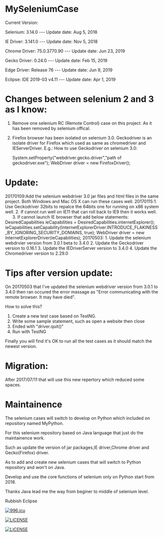 # MySeleniumCase

Current Version:

Selenium: 3.14.0 --- Update date: Aug 5, 2018

IE Driver: 3.141.0 --- Update date: Nov 5, 2018

Chrome Driver: 75.0.3770.90 --- Update date: Jun 23, 2019

Gecko Driver: 0.24.0 --- Update date: Feb 15, 2019

Edge Driver: Release 76 --- Update date: Jun 9, 2019

Eclipse: IDE 2019-03 v4.11 --- Update date: Apr 1, 2019

Changes between selenium 2 and 3 as I know:
=======================================================================================================
1. Remove one selenium RC (Remote Control) case on this project. As it has been removed by selenium offical.
2. Firefox browser has been isolated on selenium 3.0. Geckodriver is an isolate driver for Firefox which used as same as chromedriver and IEServerDriver.
E.g.: How to use Geckodriver on selenium 3.0:

    System.setProperty("webdriver.gecko.driver","path of geckodriver.exe");
    WebDriver driver = new FirefoxDriver();
    


Update:
=======================================================================================================
20170109:Add the selenium webdriver 3.0 jar files and html files in the same project. Both Windows and Mac OS X can run these cases well.
20170115:1. Use Geckodriver 32bits to repalce the 64bits one for running on x86 system well.
         2. If cannot run well on IE11 that can roll back to IE9 then it works well.
         3. If cannot launch IE browser that add below statements:
          DesiredCapabilities ieCapabilities = DesiredCapabilities.internetExplorer();
          ieCapabilities.setCapability(InternetExplorerDriver.INTRODUCE_FLAKINESS_BY_IGNORING_SECURITY_DOMAINS, true);
          WebDriver driver = new InternetExplorerDriver(ieCapabilities);
20170503: 1. Update the selenium webdrvier version from 3.0.1 beta to 3.4.0
          2. Update the Geckodriver version to 0.16.1
          3. Update the IEDriverServer version to 3.4.0
          4. Update the Chromedriver version to 2.29.0
          
          
Tips after version update:
=======================================================================================================
On 20170503 that I've updated the selenium webdriver version from 3.0.1 to 3.4.0 then ran occured the error massage as "Error communicating with the remote browser. It may have died".

How to solve this?
1. Create a new test case based on TestNG.
2. Write some sample statement, such as open a website then close
3. Ended with "driver.quit()"
4. Run with TestNG

Finally you will find it's OK to run all the test cases as it should match the newest version.

Migration:
=======================================================================================================
After 2017/07/11 that will use this new repertory which reduced some spaces.

Maintainence
=======================================================================================================
The selenium cases will switch to develop on Python which included on repository named MyPython.

For this selenium repository based on Java language that just do the maintainence work.

Such as update the version of jar packages,IE driver,Chrome  driver and Gecko(Firefox) driver.

As to add and create new selenium cases that will switch to Python repository and won't on Java.

Develop and use the core functions of selenium only on Python start from 2018.

Thanks Java lead me the way from beginer to middle of selenium level.

Rubbish Eclipse

<a href="https://996.icu"><img src="https://img.shields.io/badge/link-996.icu-red.svg" alt="996.icu"></a>

[![LICENSE](https://img.shields.io/badge/license-Anti%20996-blue.svg)](https://github.com/996icu/996.ICU/blob/master/LICENSE)

[![LICENSE](https://img.shields.io/badge/license-Anti%20996-blue.svg)](https://github.com/996icu/996.ICU/blob/master/LICENSE_CN)
